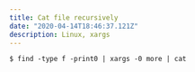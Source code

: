 ```yaml
---
title: Cat file recursively
date: "2020-04-14T18:46:37.121Z"
description: Linux, xargs
---
```


```shell
$ find -type f -print0 | xargs -0 more | cat
```
